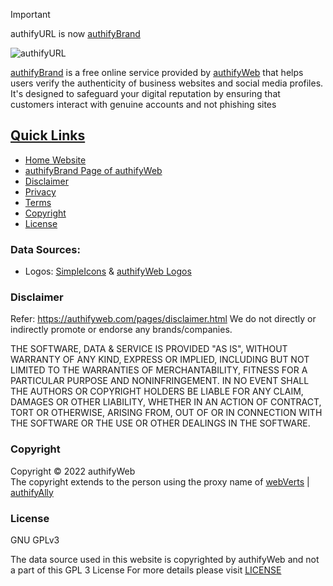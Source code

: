 > [!IMPORTANT]  
 authifyURL is now [authifyBrand](https://brand.authifyweb.com)
 
![authifyURL](https://user-images.githubusercontent.com/100699190/206897669-bfac10fa-3c62-485e-a515-f7ef10ba1f07.png)

<a href ="https://brand.authifyweb.com">authifyBrand</a> is a free online service provided by [authifyWeb](https://authifyweb.com) that helps users verify the authenticity of business websites and social media profiles. It's designed to safeguard your digital reputation by ensuring that customers interact with genuine accounts and not phishing sites 



## <ins>Quick Links</ins>
* [Home Website](https://brand.authifyweb.com/)
* [authifyBrand Page of authifyWeb](https://brand.authifyweb.com/id/a8b)
* [Disclaimer](https://authifyweb.com/pages/disclaimer.html)
* [Privacy](https://authifyweb.com/pages/privacy.html)
* [Terms](https://authifyweb.com/pages/terms.html)
* [Copyright](https://github.com/authifyWeb/authifyURL#copyright)
* [License](https://github.com/authifyWeb/authifyURL#license)

### Data Sources: 
* Logos: [SimpleIcons](https://simpleicons.org) & [authifyWeb Logos](https://github.com/authifyWeb/logos)



### Disclaimer
Refer: https://authifyweb.com/pages/disclaimer.html
We do not directly or indirectly promote or endorse any brands/companies. 

THE SOFTWARE, DATA & SERVICE IS PROVIDED "AS IS", WITHOUT WARRANTY OF ANY KIND, EXPRESS OR IMPLIED, INCLUDING BUT NOT LIMITED TO THE WARRANTIES OF MERCHANTABILITY, FITNESS FOR A PARTICULAR PURPOSE AND NONINFRINGEMENT. IN NO EVENT SHALL THE AUTHORS OR COPYRIGHT HOLDERS BE LIABLE FOR ANY CLAIM, DAMAGES OR OTHER LIABILITY, WHETHER IN AN ACTION OF CONTRACT, TORT OR OTHERWISE, ARISING FROM, OUT OF OR IN CONNECTION WITH THE SOFTWARE OR THE USE OR OTHER DEALINGS IN THE SOFTWARE.

### Copyright
Copyright © 2022 authifyWeb <br>
The copyright extends to the person using the proxy name of [webVerts](https://github.com/webVerts) | [authifyAlly](https://github.com/authifyAlly) 

### License

GNU GPLv3
  
The data source used in this website is copyrighted by authifyWeb and not a part of this GPL 3 License
For more details please visit <a href="https://github.com/authifyWeb/authifyURL/blob/main/LICENSE"> LICENSE </a> 

